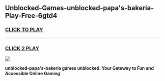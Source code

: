 
## Unblocked-Games-unblocked-papa's-bakeria-Play-Free-6gtd4
<h3>
<a href="https://premium76.site?title=unblocked-papa's-bakeria&ref=12A">CLICK TO PLAY</a></h3>
<hr>

<h3>
<a href="https://premium76.site?title=unblocked-papa's-bakeria&ref=12A">CLICK 2 PLAY</a>
  
</h3>

<a href="https://premium76.site?title=unblocked-papa's-bakeria&ref=12A"><img src="https://clearcache.store/games.png"></a>


**unblocked-papa's-bakeria games unblocked: Your Gateway to Fun and Accessible Online Gaming**
